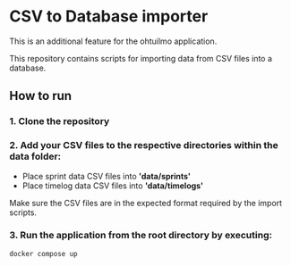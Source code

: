 # CSV to Database importer
This is an additional feature for the ohtuilmo application.

This repository contains scripts for importing data from CSV files into a database.

## How to run

### 1. Clone the repository
### 2. Add your CSV files to the respective directories within the data folder:

 - Place sprint data CSV files into **'data/sprints'**
 - Place timelog data CSV files into **'data/timelogs'**

 Make sure the CSV files are in the expected format required by the import scripts.

### 3. Run the application from the root directory by executing:
   ```docker compose up```


